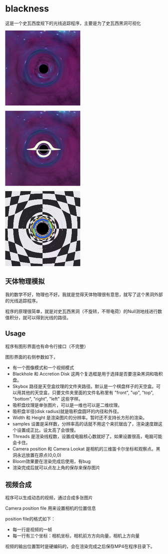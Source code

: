 # blackness

这是一个史瓦西度规下的光线追踪程序，主要是为了史瓦西黑洞可视化

![No Accretion Disk](images/blackhole.png)

![With Disk](images/disk.png)

![Chessboard background](images/motion.gif)

## 天体物理模拟

我的数学不好，物理也不好。我就是觉得天体物理很有意思，就写了这个黑洞外部的光线追踪程序。

程序的原理很简单，就是对史瓦西黑洞（不旋转，不带电荷）的Null测地线进行数值积分，就可以得到光线的路径。

## Usage

程序有图形界面也有命令行接口（不完整）

图形界面的右侧参数如下，

- 有一个图像模式和一个视频模式
- Blackhole 和 Accretion Disk 这两个复选框是用于选择是否要渲染黑洞和吸积盘。
- Skybox 路径是天空盒纹理的文件夹路径。默认是一个棋盘样子的天空盒。可以用其他的天空盒，只要文件夹里面的文件名称里有 "front", "up", "top", "bottom", "right", "left" 这些字样。
- 吸积盘纹理是单张图片，可以是一维也可以是二维纹理。
- 吸积盘半径(disk radius)就是吸积盘圆环的内径和外径。
- Width 和 Height 是渲染图片的分辨率。暂时还不支持长方形的渲染。
- samples 设置是采样数，分辨率高的话就不用这个来抗锯齿了，渲染速度跟这个设置成正比。设太高了会很慢。
- Threads 是渲染线程数，设置成电脑核心数就好了。如果设置很高，电脑可能会卡住。
- Camera position 和 Camera Lookat 是相机的三维笛卡尔坐标和观察点。黑洞永远放置在原点(0,0,0)
- Bloom效果要在渲染完成后使用，有bug
- 渲染完成后就可以点左上角的保存来保存图片

## 视频合成

程序可以生成动态的视频，通过合成多张图片

Camera position file 用来设置相机的位置信息

position file的格式如下：

- 每一行是视频的一帧
- 每一行有三个坐标：相机坐标，相机前方方向向量，相机上方向量

视频的输出位置暂时是硬编码的，会在渲染完成之后保存MP4在程序目录下。